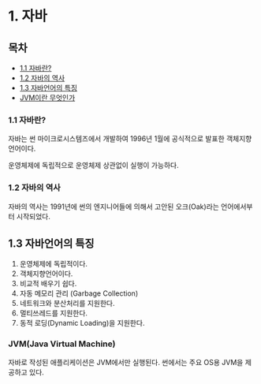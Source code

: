 # 1. 자바

## 목차

- [1.1 자바란?](#1.1-자바란?)
- [1.2 자바의 역사](#1.2-자바의-역사)
- [1.3 자바언어의 특징](#1.2-자바언어의-특징)
- [JVM이란 무엇인가](#jvm이란-무엇인가)

### 1.1 자바란?

자바는 썬 마이크로시스템즈에서 개발하여 1996년 1월에 공식적으로 발표한 객체지향 언어이다.

운영체제에 독립적으로 운영체제 상관없이 실행이 가능하다.

### 1.2 자바의 역사

자바의 역사는 1991년에 썬의 엔지니어들에 의해서 고안된 오크(Oak)라는 언어에서부터 시작되었다.

## 1.3 자바언어의 특징

1. 운영체제에 독립적이다.
2. 객체지향언어이다.
3. 비교적 배우기 쉽다.
4. 자동 메모리 관리 (Garbage Collection)
5. 네트워크와 분산처리를 지원한다.
6. 멀티쓰레드를 지원한다.
7. 동적 로딩(Dynamic Loading)을 지원한다.

### JVM(Java Virtual Machine)

자바로 작성된 애플리케이션은 JVM에서만 실행된다. 썬에서는 주요 OS용 JVM을 제공하고 있다.
